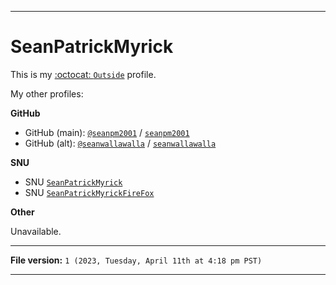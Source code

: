 
***

# SeanPatrickMyrick

This is my [:octocat: `Outside`](https://github.com/seanpm2001/Outside/) profile.

My other profiles:

**GitHub**

- GitHub (main): [`@seanpm2001`](https://github.com/seanpm2001/) / [`seanpm2001`](https://github.com/seanpm2001/seanpm2001/)
- GitHub (alt): [`@seanwallawalla`](https://github.com/seanwallawalla/) / [`seanwallawalla`](https://github.com/seanwallawalla/seanwallawalla/)

**SNU**

- SNU [`SeanPatrickMyrick`](https://github.com/seanpm2001/SNU_2D_Users_SeanPatrickMyrick/)
- SNU [`SeanPatrickMyrickFireFox`](https://github.com/seanpm2001/SNU_2D_Users_SeanPatrickMyrickFirefox/)

**Other**

Unavailable.

***

**File version:** `1 (2023, Tuesday, April 11th at 4:18 pm PST)`

***
